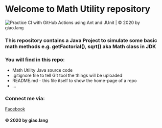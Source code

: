 # Welcome to Math Utility repository
![Practice CI with GitHub Actions using Ant and JUnit | © 2020 by giao.lang](https://github.com/doit-now/se1418-math-util/workflows/Practice%20CI%20with%20GitHub%20Actions%20using%20Ant%20and%20JUnit%20%7C%20%C2%A9%202020%20by%20giao.lang/badge.svg)

### This repository contains a Java Project to simulate some basic math methods e.g. getFactorial(), sqrt() aka Math class in JDK

### You will find in this repo:
* Math Utility Java source code
* .gitignore file to tell Git tool the things will be uploaded
* README.md - this file itself to show the home-page of a repo
* ...

### Connect me via:
[Facebook](https://facebook.com/giao.lang.bis)

#### © 2020 by giao.lang
  
